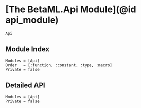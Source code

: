 # [The BetaML.Api Module](@id api_module)

```@docs
Api
```

## Module Index

```@index
Modules = [Api]
Order   = [:function, :constant, :type, :macro]
Private = false
```

## Detailed API


```@autodocs
Modules = [Api]
Private = false
```


